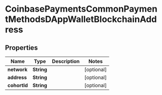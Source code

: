 
# CoinbasePaymentsCommonPaymentMethodsDAppWalletBlockchainAddress

## Properties
Name | Type | Description | Notes
------------ | ------------- | ------------- | -------------
**network** | **String** |  |  [optional]
**address** | **String** |  |  [optional]
**cohortId** | **String** |  |  [optional]



